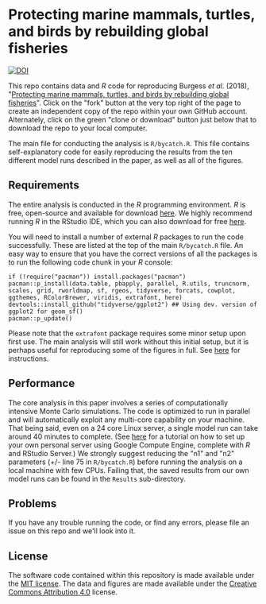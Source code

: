# Protecting marine mammals, turtles, and birds by rebuilding global fisheries

[![DOI](https://zenodo.org/badge/DOI/10.5281/zenodo.1188538.svg)](https://doi.org/10.5281/zenodo.1188538)

This repo contains data and *R* code for reproducing Burgess *et al*. (2018), "[Protecting marine mammals, turtles, and birds by rebuilding global fisheries](http://science.sciencemag.org/content/359/6381/1255)". Click on the "fork" button at the very top right of the page to create an independent copy of the repo within your own GitHub account. Alternately, click on the green "clone or download" button just below that to download the repo to your local computer.

The main file for conducting the analysis is `R/bycatch.R`. This file contains self-explanatory code for easily reproducing the results from the ten different model runs described in the paper, as well as all of the figures.

## Requirements

The entire analysis is conducted in the *R* programming environment. *R* is free, open-source and available for download [here](https://www.r-project.org/). We highly recommend running *R* in the RStudio IDE, which you can also download for free [here](https://www.rstudio.com/products/rstudio/download/).

You will need to install a number of external *R* packages to run the code successfully. These are listed at the top of the main `R/bycatch.R` file. An easy way to ensure that you have the correct versions of all the packages is to run the following code chunk in your *R* console:

```
if (!require("pacman")) install.packages("pacman")
pacman::p_install(data.table, pbapply, parallel, R.utils, truncnorm, scales, grid, rworldmap, sf, rgeos, tidyverse, forcats, cowplot, ggthemes, RColorBrewer, viridis, extrafont, here)
devtools::install_github("tidyverse/ggplot2") ## Using dev. version of ggplot2 for geom_sf()
pacman::p_update()
```

Please note that the `extrafont` package requires some minor setup upon first use. The main analysis will still work without this initial setup, but it is perhaps useful for reproducing some of the figures in full. See [here](https://github.com/wch/extrafont/blob/master/README.md) for instructions.

## Performance

The core analysis in this paper involves a series of computationally intensive Monte Carlo simulations. The code is optimized to run in parallel and will automatically exploit any multi-core capability on your machine. That being said, even on a 24 core Linux server, a single model run can take around 40 minutes to complete. (See [here](http://grantmcdermott.com/2017/05/30/rstudio-server-compute-engine/) for a tutorial on how to set up your own personal server using Google Compute Engine, complete with *R* and RStudio Server.) We strongly suggest reducing the "n1" and "n2" parameters (+/- line 75 in `R/bycatch.R`) before running the analysis on a local machine with few CPUs. Failing that, the saved results from our own model runs can be found in the `Results` sub-directory.

## Problems

If you have any trouble running the code, or find any errors, please file an issue on this repo and we'll look into it.

## License

The software code contained within this repository is made available under the [MIT license](http://opensource.org/licenses/mit-license.php). The data and figures are made available under the [Creative Commons Attribution 4.0](https://creativecommons.org/licenses/by/4.0/) license.
